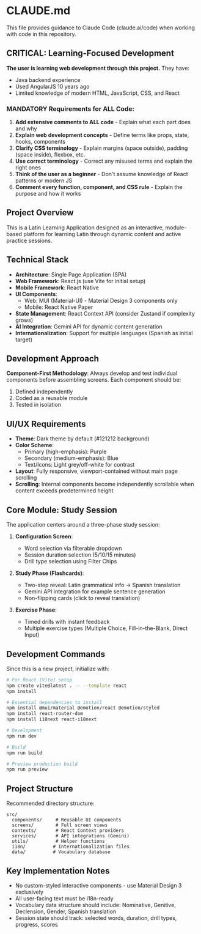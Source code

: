 # CLAUDE.md

This file provides guidance to Claude Code (claude.ai/code) when working with code in this repository.

## CRITICAL: Learning-Focused Development

**The user is learning web development through this project.** They have:
- Java backend experience 
- Used AngularJS 10 years ago
- Limited knowledge of modern HTML, JavaScript, CSS, and React

### MANDATORY Requirements for ALL Code:
1. **Add extensive comments to ALL code** - Explain what each part does and why
2. **Explain web development concepts** - Define terms like props, state, hooks, components
3. **Clarify CSS terminology** - Explain margins (space outside), padding (space inside), flexbox, etc.
4. **Use correct terminology** - Correct any misused terms and explain the right ones
5. **Think of the user as a beginner** - Don't assume knowledge of React patterns or modern JS
6. **Comment every function, component, and CSS rule** - Explain the purpose and how it works

## Project Overview

This is a Latin Learning Application designed as an interactive, module-based platform for learning Latin through dynamic content and active practice sessions.

## Technical Stack

- **Architecture**: Single Page Application (SPA)
- **Web Framework**: React.js (use Vite for initial setup)
- **Mobile Framework**: React Native
- **UI Components**: 
  - Web: MUI (Material-UI) - Material Design 3 components only
  - Mobile: React Native Paper
- **State Management**: React Context API (consider Zustand if complexity grows)
- **AI Integration**: Gemini API for dynamic content generation
- **Internationalization**: Support for multiple languages (Spanish as initial target)

## Development Approach

**Component-First Methodology**: Always develop and test individual components before assembling screens. Each component should be:
1. Defined independently
2. Coded as a reusable module
3. Tested in isolation

## UI/UX Requirements

- **Theme**: Dark theme by default (#121212 background)
- **Color Scheme**:
  - Primary (high-emphasis): Purple
  - Secondary (medium-emphasis): Blue
  - Text/Icons: Light grey/off-white for contrast
- **Layout**: Fully responsive, viewport-contained without main page scrolling
- **Scrolling**: Internal components become independently scrollable when content exceeds predetermined height

## Core Module: Study Session

The application centers around a three-phase study session:

1. **Configuration Screen**:
   - Word selection via filterable dropdown
   - Session duration selection (5/10/15 minutes)
   - Drill type selection using Filter Chips

2. **Study Phase (Flashcards)**:
   - Two-step reveal: Latin grammatical info → Spanish translation
   - Gemini API integration for example sentence generation
   - Non-flipping cards (click to reveal translation)

3. **Exercise Phase**:
   - Timed drills with instant feedback
   - Multiple exercise types (Multiple Choice, Fill-in-the-Blank, Direct Input)

## Development Commands

Since this is a new project, initialize with:

```bash
# For React (Vite) setup
npm create vite@latest . -- --template react
npm install

# Essential dependencies to install
npm install @mui/material @emotion/react @emotion/styled
npm install react-router-dom
npm install i18next react-i18next

# Development
npm run dev

# Build
npm run build

# Preview production build
npm run preview
```

## Project Structure

Recommended directory structure:
```
src/
  components/     # Reusable UI components
  screens/        # Full screen views
  contexts/       # React Context providers
  services/       # API integrations (Gemini)
  utils/          # Helper functions
  i18n/          # Internationalization files
  data/          # Vocabulary database
```

## Key Implementation Notes

- No custom-styled interactive components - use Material Design 3 exclusively
- All user-facing text must be i18n-ready
- Vocabulary data structure should include: Nominative, Genitive, Declension, Gender, Spanish translation
- Session state should track: selected words, duration, drill types, progress, scores